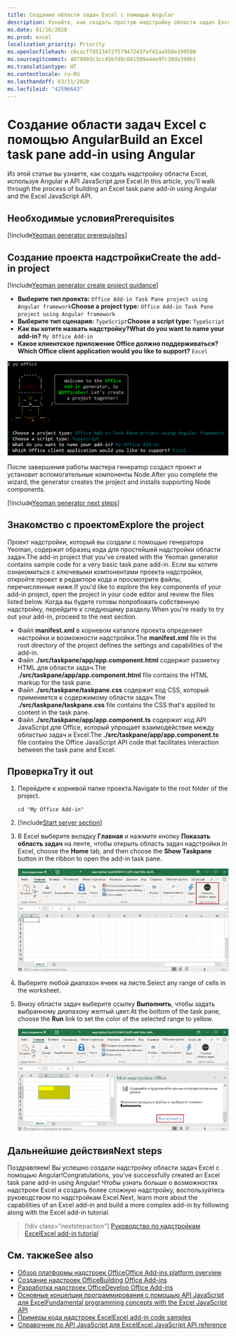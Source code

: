 ```yaml
---
title: Создание области задач Excel с помощью Angular
description: Узнайте, как создать простую надстройку области задач Excel, используя API JS для Office и Angular.
ms.date: 01/16/2020
ms.prod: excel
localization_priority: Priority
ms.openlocfilehash: c6cacf7d513472f57947243fef42aa550e199580
ms.sourcegitcommit: 4079903c3cc45b7d8c041509a44e9fc38da399b1
ms.translationtype: HT
ms.contentlocale: ru-RU
ms.lasthandoff: 03/11/2020
ms.locfileid: "42596643"
---
```

# <a name="build-an-excel-task-pane-add-in-using-angular"></a><span data-ttu-id="f966e-103">Создание области задач Excel с помощью Angular</span><span class="sxs-lookup"><span data-stu-id="f966e-103">Build an Excel task pane add-in using Angular</span></span>

<span data-ttu-id="f966e-104">Из этой статьи вы узнаете, как создать надстройку области Excel, используя Angular и API JavaScript для Excel.</span><span class="sxs-lookup"><span data-stu-id="f966e-104">In this article, you'll walk through the process of building an Excel task pane add-in using Angular and the Excel JavaScript API.</span></span>

## <a name="prerequisites"></a><span data-ttu-id="f966e-105">Необходимые условия</span><span class="sxs-lookup"><span data-stu-id="f966e-105">Prerequisites</span></span>

[!include[Yeoman generator prerequisites](../includes/quickstart-yo-prerequisites.md)]

## <a name="create-the-add-in-project"></a><span data-ttu-id="f966e-106">Создание проекта надстройки</span><span class="sxs-lookup"><span data-stu-id="f966e-106">Create the add-in project</span></span>

[!include[Yeoman generator create project guidance](../includes/yo-office-command-guidance.md)]

- <span data-ttu-id="f966e-107">**Выберите тип проекта:** `Office Add-in Task Pane project using Angular framework`</span><span class="sxs-lookup"><span data-stu-id="f966e-107">**Choose a project type:** `Office Add-in Task Pane project using Angular framework`</span></span>
- <span data-ttu-id="f966e-108">**Выберите тип сценария:** `TypeScript`</span><span class="sxs-lookup"><span data-stu-id="f966e-108">**Choose a script type:** `TypeScript`</span></span>
- <span data-ttu-id="f966e-109">**Как вы хотите назвать надстройку?**</span><span class="sxs-lookup"><span data-stu-id="f966e-109">**What do you want to name your add-in?**</span></span> `My Office Add-in`
- <span data-ttu-id="f966e-110">**Какое клиентское приложение Office должно поддерживаться?**</span><span class="sxs-lookup"><span data-stu-id="f966e-110">**Which Office client application would you like to support?**</span></span> `Excel`

![Генератор Yeoman](../images/yo-office-excel-angular-2.png)

<span data-ttu-id="f966e-112">После завершения работы мастера генератор создаст проект и установит вспомогательные компоненты Node.</span><span class="sxs-lookup"><span data-stu-id="f966e-112">After you complete the wizard, the generator creates the project and installs supporting Node components.</span></span>

[!include[Yeoman generator next steps](../includes/yo-office-next-steps.md)]

## <a name="explore-the-project"></a><span data-ttu-id="f966e-113">Знакомство с проектом</span><span class="sxs-lookup"><span data-stu-id="f966e-113">Explore the project</span></span>

<span data-ttu-id="f966e-114">Проект надстройки, который вы создали с помощью генератора Yeoman, содержит образец кода для простейшей надстройки области задач.</span><span class="sxs-lookup"><span data-stu-id="f966e-114">The add-in project that you've created with the Yeoman generator contains sample code for a very basic task pane add-in.</span></span> <span data-ttu-id="f966e-115">Если вы хотите ознакомиться с ключевыми компонентами проекта надстройки, откройте проект в редакторе кода и просмотрите файлы, перечисленные ниже.</span><span class="sxs-lookup"><span data-stu-id="f966e-115">If you'd like to explore the key components of your add-in project, open the project in your code editor and review the files listed below.</span></span> <span data-ttu-id="f966e-116">Когда вы будете готовы попробовать собственную надстройку, перейдите к следующему разделу.</span><span class="sxs-lookup"><span data-stu-id="f966e-116">When you're ready to try out your add-in, proceed to the next section.</span></span>

- <span data-ttu-id="f966e-117">Файл **manifest.xml** в корневом каталоге проекта определяет настройки и возможности надстройки.</span><span class="sxs-lookup"><span data-stu-id="f966e-117">The **manifest.xml** file in the root directory of the project defines the settings and capabilities of the add-in.</span></span>
- <span data-ttu-id="f966e-118">Файл **./src/taskpane/app/app.component.html** содержит разметку HTML для области задач.</span><span class="sxs-lookup"><span data-stu-id="f966e-118">The **./src/taskpane/app/app.component.html** file contains the HTML markup for the task pane.</span></span>
- <span data-ttu-id="f966e-119">Файл **./src/taskpane/taskpane.css** содержит код CSS, который применяется к содержимому области задач.</span><span class="sxs-lookup"><span data-stu-id="f966e-119">The **./src/taskpane/taskpane.css** file contains the CSS that's applied to content in the task pane.</span></span>
- <span data-ttu-id="f966e-120">Файл **./src/taskpane/app/app.component.ts** содержит код API JavaScript для Office, который упрощает взаимодействие между областью задач и Excel.</span><span class="sxs-lookup"><span data-stu-id="f966e-120">The **./src/taskpane/app/app.component.ts** file contains the Office JavaScript API code that facilitates interaction between the task pane and Excel.</span></span>

## <a name="try-it-out"></a><span data-ttu-id="f966e-121">Проверка</span><span class="sxs-lookup"><span data-stu-id="f966e-121">Try it out</span></span>

1. <span data-ttu-id="f966e-122">Перейдите к корневой папке проекта.</span><span class="sxs-lookup"><span data-stu-id="f966e-122">Navigate to the root folder of the project.</span></span>

    ```command&nbsp;line
    cd "My Office Add-in"
    ```

2. [!include[Start server section](../includes/quickstart-yo-start-server-excel.md)] 

3. <span data-ttu-id="f966e-123">В Excel выберите вкладку **Главная** и нажмите кнопку **Показать область задач** на ленте, чтобы открыть область задач надстройки.</span><span class="sxs-lookup"><span data-stu-id="f966e-123">In Excel, choose the **Home** tab, and then choose the **Show Taskpane** button in the ribbon to open the add-in task pane.</span></span>

    ![Кнопка надстройки Excel](../images/excel-quickstart-addin-3b.png)

4. <span data-ttu-id="f966e-125">Выберите любой диапазон ячеек на листе.</span><span class="sxs-lookup"><span data-stu-id="f966e-125">Select any range of cells in the worksheet.</span></span>

5. <span data-ttu-id="f966e-126">Внизу области задач выберите ссылку **Выполнить**, чтобы задать выбранному диапазону желтый цвет.</span><span class="sxs-lookup"><span data-stu-id="f966e-126">At the bottom of the task pane, choose the **Run** link to set the color of the selected range to yellow.</span></span>

    ![Надстройка Excel](../images/excel-quickstart-addin-3c.png)

## <a name="next-steps"></a><span data-ttu-id="f966e-128">Дальнейшие действия</span><span class="sxs-lookup"><span data-stu-id="f966e-128">Next steps</span></span>

<span data-ttu-id="f966e-129">Поздравляем! Вы успешно создали надстройку области задач Excel с помощью Angular!</span><span class="sxs-lookup"><span data-stu-id="f966e-129">Congratulations, you've successfully created an Excel task pane add-in using Angular!</span></span> <span data-ttu-id="f966e-130">Чтобы узнать больше о возможностях надстроек Excel и создать более сложную надстройку, воспользуйтесь руководством по надстройкам Excel.</span><span class="sxs-lookup"><span data-stu-id="f966e-130">Next, learn more about the capabilities of an Excel add-in and build a more complex add-in by following along with the Excel add-in tutorial.</span></span>

> [!div class="nextstepaction"]
> [<span data-ttu-id="f966e-131">Руководство по надстройкам Excel</span><span class="sxs-lookup"><span data-stu-id="f966e-131">Excel add-in tutorial</span></span>](../tutorials/excel-tutorial.md)

## <a name="see-also"></a><span data-ttu-id="f966e-132">См. также</span><span class="sxs-lookup"><span data-stu-id="f966e-132">See also</span></span>

* [<span data-ttu-id="f966e-133">Обзор платформы надстроек Office</span><span class="sxs-lookup"><span data-stu-id="f966e-133">Office Add-ins platform overview</span></span>](../overview/office-add-ins.md)
* [<span data-ttu-id="f966e-134">Создание надстроек Office</span><span class="sxs-lookup"><span data-stu-id="f966e-134">Building Office Add-ins</span></span>](../overview/office-add-ins-fundamentals.md)
* [<span data-ttu-id="f966e-135">Разработка надстроек Office</span><span class="sxs-lookup"><span data-stu-id="f966e-135">Develop Office Add-ins</span></span>](../develop/develop-overview.md)
* [<span data-ttu-id="f966e-136">Основные концепции программирования с помощью API JavaScript для Excel</span><span class="sxs-lookup"><span data-stu-id="f966e-136">Fundamental programming concepts with the Excel JavaScript API</span></span>](../excel/excel-add-ins-core-concepts.md)
* [<span data-ttu-id="f966e-137">Примеры кода надстроек Excel</span><span class="sxs-lookup"><span data-stu-id="f966e-137">Excel add-in code samples</span></span>](https://developer.microsoft.com/office/gallery/?filterBy=Samples,Excel)
* [<span data-ttu-id="f966e-138">Справочник по API JavaScript для Excel</span><span class="sxs-lookup"><span data-stu-id="f966e-138">Excel JavaScript API reference</span></span>](../reference/overview/excel-add-ins-reference-overview.md)
